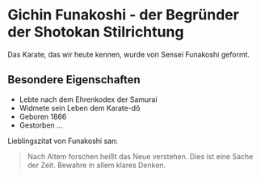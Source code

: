 # Gichin Funakoshi - der Begründer der Shotokan Stilrichtung

Das Karate, das wir heute kennen, wurde von Sensei Funakoshi geformt.

## Besondere Eigenschaften
* Lebte nach dem Ehrenkodex der Samurai
* Widmete sein Leben dem Karate-dô
* Geboren 1866
* Gestorben ...

Lieblingszitat von Funakoshi san:

> Nach Altem forschen
> heißt das Neue verstehen.
> Dies ist eine Sache der Zeit.
> Bewahre in allem klares Denken.
